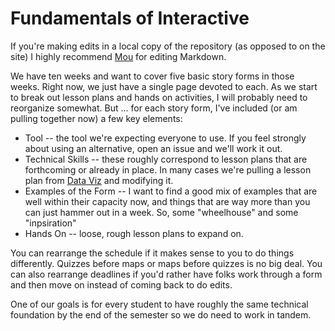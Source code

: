 Fundamentals of Interactive
============

If you're making edits in a local copy of the repository (as opposed to on the site) I highly recommend [Mou](http://mouapp.com/) for editing Markdown.

We have ten weeks and want to cover five basic story forms in those weeks. Right now, we just have a single page devoted to each. As we start to break out lesson plans and hands on activities, I will probably need to reorganize somewhat. But ... for each story form, I've included (or am pulling together now) a few key elements:

+ Tool -- the tool we're expecting everyone to use. If you feel strongly about using an alternative, open an issue and we'll work it out. 
+ Technical Skills -- these roughly correspond to lesson plans that are forthcoming or already in place. In many cases we're pulling a lesson plan from [Data Viz](https://github.com/amandabee/cunyjdata) and modifying it. 
+ Examples of the Form -- I want to find a good mix of examples that are well within their capacity now, and things that are way more than you can just hammer out in a week. So, some "wheelhouse" and some "inpsiration"
+ Hands On -- loose, rough lesson plans to expand on. 


You can rearrange the schedule if it makes sense to you to do things differently. Quizzes before maps or maps before quizzes is no big deal. You can also rearrange deadlines if you'd rather have folks work through a form and then move on instead of coming back to do edits. 

One of our goals is for every student to have roughly the same technical foundation by the end of the semester so we do need to work in tandem.

